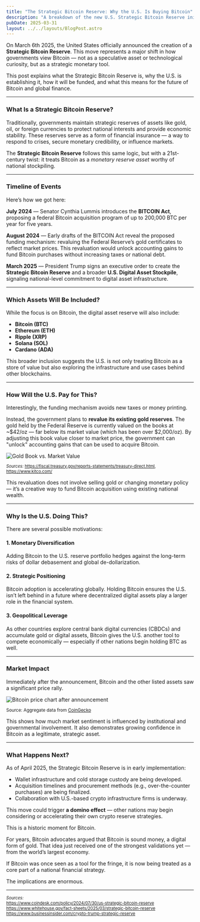 ```yaml
---
title: "The Strategic Bitcoin Reserve: Why the U.S. Is Buying Bitcoin"
description: "A breakdown of the new U.S. Strategic Bitcoin Reserve initiative — what it means, how it works, and why it matters."
pubDate: 2025-03-31
layout: ../../layouts/BlogPost.astro
---
```


On March 6th 2025, the United States officially announced the creation of a **Strategic Bitcoin Reserve**. This move represents a major shift in how governments view Bitcoin — not as a speculative asset or technological curiosity, but as a strategic monetary tool.

This post explains what the Strategic Bitcoin Reserve is, why the U.S. is establishing it, how it will be funded, and what this means for the future of Bitcoin and global finance.

---

### What Is a Strategic Bitcoin Reserve?

Traditionally, governments maintain strategic reserves of assets like gold, oil, or foreign currencies to protect national interests and provide economic stability. These reserves serve as a form of financial insurance — a way to respond to crises, secure monetary credibility, or influence markets.

The **Strategic Bitcoin Reserve** follows this same logic, but with a 21st-century twist: it treats Bitcoin as a *monetary reserve asset* worthy of national stockpiling.

---

### Timeline of Events

Here’s how we got here:

**July 2024** — Senator Cynthia Lummis introduces the **BITCOIN Act**, proposing a federal Bitcoin acquisition program of up to 200,000 BTC per year for five years.

**August 2024** — Early drafts of the BITCOIN Act reveal the proposed funding mechanism: revaluing the Federal Reserve’s gold certificates to reflect market prices. This revaluation would unlock accounting gains to fund Bitcoin purchases without increasing taxes or national debt.

**March 2025** — President Trump signs an executive order to create the **Strategic Bitcoin Reserve** and a broader **U.S. Digital Asset Stockpile**, signaling national-level commitment to digital asset infrastructure.

---

### Which Assets Will Be Included?

While the focus is on Bitcoin, the digital asset reserve will also include:

- **Bitcoin (BTC)**
- **Ethereum (ETH)**
- **Ripple (XRP)**
- **Solana (SOL)**
- **Cardano (ADA)**

This broader inclusion suggests the U.S. is not only treating Bitcoin as a store of value but also exploring the infrastructure and use cases behind other blockchains.

---

### How Will the U.S. Pay for This?

Interestingly, the funding mechanism avoids new taxes or money printing.

Instead, the government plans to **revalue its existing gold reserves**. The gold held by the Federal Reserve is currently valued on the books at ~$42/oz — far below its market value (which has been over $2,000/oz). By adjusting this book value closer to market price, the government can "unlock" accounting gains that can be used to acquire Bitcoin.

<img src="/images/gold-book-vs-market-value.png" alt="Gold Book vs. Market Value">
<p style="font-size: 0.8em;"><em>Sources:</em>  
<a href="https://fiscal.treasury.gov/reports-statements/treasury-direct.html">https://fiscal.treasury.gov/reports-statements/treasury-direct.html</a>,  
<a href="https://www.kitco.com/">https://www.kitco.com/</a>  
</p>

This revaluation does not involve selling gold or changing monetary policy — it’s a creative way to fund Bitcoin acquisition using existing national wealth.

---

### Why Is the U.S. Doing This?

There are several possible motivations:

#### 1. **Monetary Diversification**
Adding Bitcoin to the U.S. reserve portfolio hedges against the long-term risks of dollar debasement and global de-dollarization.

#### 2. **Strategic Positioning**
Bitcoin adoption is accelerating globally. Holding Bitcoin ensures the U.S. isn’t left behind in a future where decentralized digital assets play a larger role in the financial system.

#### 3. **Geopolitical Leverage**
As other countries explore central bank digital currencies (CBDCs) and accumulate gold or digital assets, Bitcoin gives the U.S. another tool to compete economically — especially if other nations begin holding BTC as well.

---

### Market Impact

Immediately after the announcement, Bitcoin and the other listed assets saw a significant price rally.

<img src="/images/btcprice-announcement.png" alt="Bitcoin price chart after announcement">
<p style="font-size: 0.85em;">Source: Aggregate data from <a href="https://www.coingecko.com/">CoinGecko</a></p>

This shows how much market sentiment is influenced by institutional and governmental involvement. It also demonstrates growing confidence in Bitcoin as a legitimate, strategic asset.

---

### What Happens Next?

As of April 2025, the Strategic Bitcoin Reserve is in early implementation:

- Wallet infrastructure and cold storage custody are being developed.
- Acquisition timelines and procurement methods (e.g., over-the-counter purchases) are being finalized.
- Collaboration with U.S.-based crypto infrastructure firms is underway.

This move could trigger **a domino effect** — other nations may begin considering or accelerating their own crypto reserve strategies.

This is a historic moment for Bitcoin.

For years, Bitcoin advocates argued that Bitcoin is sound money, a digital form of gold. That idea just received one of the strongest validations yet — from the world’s largest economy.

If Bitcoin was once seen as a tool for the fringe, it is now being treated as a core part of a national financial strategy.

The implications are enormous.

---
<p style="font-size: 0.8em;"><em>Sources:</em><br>
<a href="https://www.coindesk.com/policy/2024/07/30/us-strategic-bitcoin-reserve-to-be-funded-partly-by-revaluing-feds-gold-draft-bill-shows?">https://www.coindesk.com/policy/2024/07/30/us-strategic-bitcoin-reserve</a><br>
<a href="https://www.whitehouse.gov/fact-sheets/2025/03/fact-sheet-president-donald-j-trump-establishes-the-strategic-bitcoin-reserve-and-u-s-digital-asset-stockpile/">https://www.whitehouse.gov/fact-sheets/2025/03/strategic-bitcoin-reserve</a><br>
<a href="https://www.businessinsider.com/crypto-trump-strategic-reserve-bitcoin-ethereum-ripple-solana-cardano-2025-3">https://www.businessinsider.com/crypto-trump-strategic-reserve</a>
</p>
